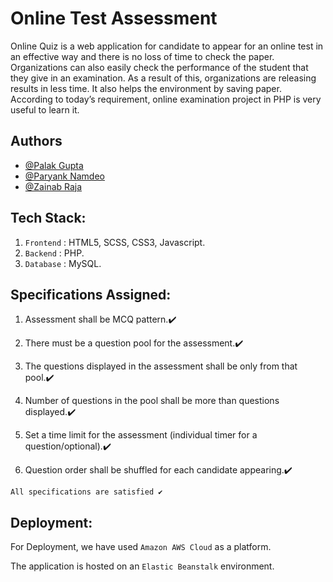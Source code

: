 # Online Test Assessment

Online Quiz is a web application for candidate to appear for an
 online test in an effective way and there is no loss of time to 
 check the paper. Organizations can also easily check the performance 
 of the student that they give in an examination. As a result of this, 
 organizations are releasing results in less time. It also helps the 
 environment by saving paper. According to today’s requirement, 
 online examination project in PHP is very useful to learn it.


## Authors
- [@Palak Gupta](https://github.com/Palakgupta0908)
- [@Paryank Namdeo](https://github.com/Paryank0419)
- [@Zainab Raja](https://github.com/Zainabraja/)

  
## Tech Stack:

1. `Frontend` : HTML5, SCSS, CSS3, Javascript.
2. `Backend` : PHP.
3. `Database` : MySQL.

## Specifications Assigned:

1. Assessment shall be MCQ pattern.✔️

2. There must be a question pool for the assessment.✔️

3. The questions displayed in the assessment shall be only from that pool.✔️

4. Number of questions in the pool shall be more than questions displayed.✔️

5. Set a time limit for the assessment (individual timer for a question/optional).✔️

6. Question order shall be shuffled for each candidate appearing.✔️

```
All specifications are satisfied ✔️
```

## Deployment:
For Deployment, we have used `Amazon AWS Cloud` as a platform. 

The application is hosted on an `Elastic Beanstalk` environment.

